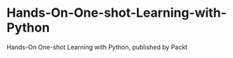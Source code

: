 # Hands-On-One-shot-Learning-with-Python
Hands-On One-shot Learning with Python, published by Packt
